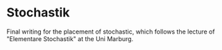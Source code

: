 # Stochastik
Final writing for the placement of stochastic, which follows the lecture of "Elementare Stochastik" at the Uni Marburg.
